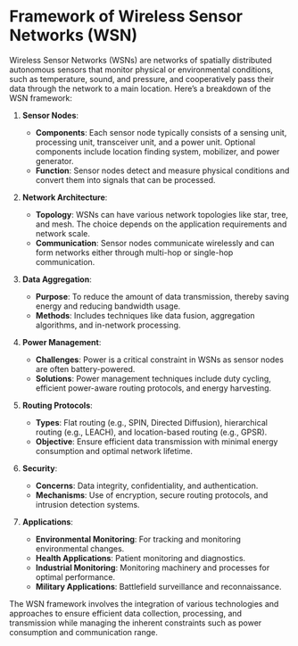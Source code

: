 # Framework of Wireless Sensor Networks (WSN)

Wireless Sensor Networks (WSNs) are networks of spatially distributed autonomous sensors that monitor physical or environmental conditions, such as temperature, sound, and pressure, and cooperatively pass their data through the network to a main location. Here’s a breakdown of the WSN framework:

1. **Sensor Nodes**:
   - **Components**: Each sensor node typically consists of a sensing unit, processing unit, transceiver unit, and a power unit. Optional components include location finding system, mobilizer, and power generator.
   - **Function**: Sensor nodes detect and measure physical conditions and convert them into signals that can be processed.

2. **Network Architecture**:
   - **Topology**: WSNs can have various network topologies like star, tree, and mesh. The choice depends on the application requirements and network scale.
   - **Communication**: Sensor nodes communicate wirelessly and can form networks either through multi-hop or single-hop communication.

3. **Data Aggregation**:
   - **Purpose**: To reduce the amount of data transmission, thereby saving energy and reducing bandwidth usage.
   - **Methods**: Includes techniques like data fusion, aggregation algorithms, and in-network processing.

4. **Power Management**:
   - **Challenges**: Power is a critical constraint in WSNs as sensor nodes are often battery-powered.
   - **Solutions**: Power management techniques include duty cycling, efficient power-aware routing protocols, and energy harvesting.

5. **Routing Protocols**:
   - **Types**: Flat routing (e.g., SPIN, Directed Diffusion), hierarchical routing (e.g., LEACH), and location-based routing (e.g., GPSR).
   - **Objective**: Ensure efficient data transmission with minimal energy consumption and optimal network lifetime.

6. **Security**:
   - **Concerns**: Data integrity, confidentiality, and authentication.
   - **Mechanisms**: Use of encryption, secure routing protocols, and intrusion detection systems.

7. **Applications**:
   - **Environmental Monitoring**: For tracking and monitoring environmental changes.
   - **Health Applications**: Patient monitoring and diagnostics.
   - **Industrial Monitoring**: Monitoring machinery and processes for optimal performance.
   - **Military Applications**: Battlefield surveillance and reconnaissance.

The WSN framework involves the integration of various technologies and approaches to ensure efficient data collection, processing, and transmission while managing the inherent constraints such as power consumption and communication range.



